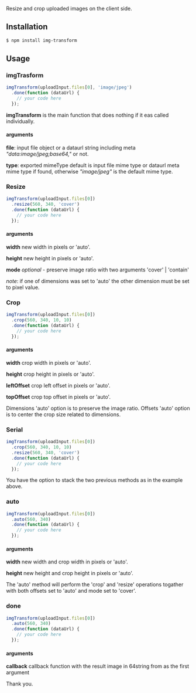 Resize and crop uploaded images on the client side.

## Installation

```bash
$ npm install img-transform
```

## Usage


### imgTrasform

```js
imgTransform(uploadInput.files[0], 'image/jpeg')
  .done(function (dataUrl) {
    // your code here
  });
```

**imgTransform** is the main function that does nothing if it eas called individually.


#### arguments

**file**: input file object or a dataurl string including meta _"data:image/jpeg;base64,"_ or not.

**type**: exported mimeType default is input file mime type or dataurl meta mime type if found, otherwise _"image/jpeg"_ is the default mime type.



### Resize

```js
imgTransform(uploadInput.files[0])
  .resize(560, 340, 'cover')
  .done(function (dataUrl) {
    // your code here
  });
```


#### arguments

  **width** new width in pixels or 'auto'.

  **height** new height in pixels or 'auto'.

  **mode** _optional_ - preserve image ratio with two arguments 'cover' | 'contain'

  _note_: if one of dimensions was set to 'auto' the other dimension must be set to pixel value.



### Crop

```js
imgTransform(uploadInput.files[0])
  .crop(560, 340, 10, 10)
  .done(function (dataUrl) {
    // your code here
  });
```


#### arguments

  **width** crop width in pixels or 'auto'.

  **height** crop height in pixels or 'auto'.

  **leftOffset** crop left offset in pixels or 'auto'.

  **topOffset** crop top offset in pixels or 'auto'.

  Dimensions 'auto' option is to preserve the image ratio.
  Offsets 'auto' option is to center the crop size related to dimensions.



### Serial

```js
imgTransform(uploadInput.files[0])
  .crop(560, 340, 10, 10)
  .resize(560, 340, 'cover')
  .done(function (dataUrl) {
    // your code here
  });
```

You have the option to stack the two previous methods as in the example above.



### auto

```js
imgTransform(uploadInput.files[0])
  .auto(560, 340)
  .done(function (dataUrl) {
    // your code here
  });
```

#### arguments

  **width** new width and crop width in pixels or 'auto'.

  **height** new height and crop height in pixels or 'auto'.

The 'auto' method will perform the 'crop' and 'resize' operations togather with both offsets set to 'auto' and mode set to 'cover'.



### done
```js
imgTransform(uploadInput.files[0])
  .auto(560, 340)
  .done(function (dataUrl) {
    // your code here
  });
```

#### arguments

  **callback** callback function with the result image in 64string from as the first argument





Thank you.
